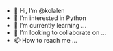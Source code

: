 - 👋 Hi, I’m @kolalen
- 👀 I’m interested in Python
- 🌱 I’m currently learning ...
- 💞️ I’m looking to collaborate on ...
- 📫 How to reach me ...

<!---
kolalen/kolalen is a ✨ special ✨ repository because its `README.md` (this file) appears on your GitHub profile.
You can click the Preview link to take a look at your changes.
--->
